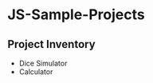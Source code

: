 # JS-Sample-Projects

## Project Inventory

<ul>
    <li>Dice Simulator</li>
    <li>Calculator</li>
</ul>